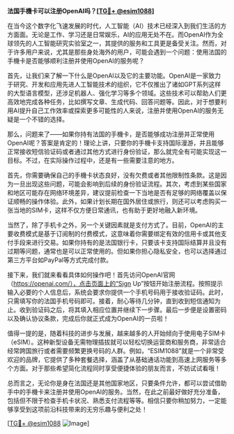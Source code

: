 **法国手機卡可以注册OpenAI吗？[[TG💪+ @esim1088](https://t.me/s/esim1088)]**

在当今这个数字化飞速发展的时代，人工智能（AI）技术已经深入到我们生活的方方面面。无论是工作、学习还是日常娱乐，AI的应用无处不在。而OpenAI作为全球领先的人工智能研究实验室之一，其提供的服务和工具更是备受关注。然而，对于许多用户来说，尤其是那些身处海外的用户，可能会遇到一个问题：使用法国的手機卡是否能够顺利注册并使用OpenAI的服务呢？

首先，让我们来了解一下什么是OpenAI以及它的主要功能。OpenAI是一家致力于研究、开发和应用先进人工智能技术的组织，它不仅推出了诸如GPT系列这样的大型语言模型，还涉足机器人、强化学习等多个领域。这些技术可以帮助人们更高效地完成各种任务，比如撰写文章、生成代码、回答问题等。因此，对于想要利用AI提升自己工作效率或探索更多可能性的人来说，注册并使用OpenAI的服务无疑是一个不错的选择。

那么，问题来了——如果你持有法国的手機卡，是否能够成功注册并正常使用OpenAI呢？答案是肯定的！理论上讲，只要你的手機卡支持国际漫游，并且能够正常接收短信验证码或者通过其他方式进行身份验证，那么就完全有可能实现这一目标。不过，在实际操作过程中，还是有一些需要注意的地方。

首先，你需要确保自己的手機卡状态良好，没有欠费或者其他限制性条款。这是因为一旦出现这些问题，可能会影响到后续的身份验证流程。其次，考虑到某些国家和地区可能存在网络环境差异，建议提前检查一下当地是否有足够的网络覆盖以保证顺畅的操作体验。此外，如果计划长期在国外居住或旅行，则还可以考虑购买一张当地的SIM卡，这样不仅方便日常通讯，也有助于更好地融入新环境。

当然了，除了手机卡之外，另一个关键因素就是支付方式了。目前，OpenAI的主要收费模式是基于订阅制的付费模式，这意味着你需要绑定有效的信用卡或其他支付手段来进行交易。如果你持有的是法国银行卡，只要该卡支持国际结算并且没有过期等问题，通常也是可以正常使用的。但如果你担心隐私安全，也可以选择通过第三方平台如PayPal等方式完成付款。

接下来，我们就来看看具体如何操作吧！首先访问OpenAI官网（https://openai.com/），点击页面上的“Sign Up”按钮开始注册流程。按照提示输入必要的个人信息后，系统会要求你提供一个手机号码用于接收验证码。此时，只需填写你的法国手机号码即可。接着，耐心等待几分钟，直到收到短信通知为止。收到验证码之后，将其填入相应位置并继续下一步骤。最后一步便是设置密码以及确认协议条款，完成后你就正式成为OpenAI的一员啦！

值得一提的是，随着科技的进步与发展，越来越多的人开始倾向于使用电子SIM卡（eSIM）。这种新型设备无需物理插拔就可以轻松切换运营商和服务商，非常适合经常跨国旅行或者需要频繁更换号码的人群。例如，“ESIM1088”就是一个非常受欢迎的品牌，它提供了多种套餐选择，涵盖了从基础通话功能到高速上网服务等多个方面。对于那些希望简化流程同时享受便捷体验的朋友而言，不妨试试看哦！

总而言之，无论你是身在法国还是其他国家地区，只要条件允许，都可以尝试借助手中的手機卡来注册并使用OpenAI的服务。当然，在此之前最好做好充分准备，包括但不限于检查手机卡状况、熟悉支付流程等等。相信只要你稍加努力，一定能够享受到这项前沿科技带来的无穷乐趣与便利之处！

[[TG💪+ @esim1088](https://t.me/s/esim1088) ![Image](https://i.postimg.cc/4NQfJmqS/Snipaste-2025-05-13-00-14-12.png)]